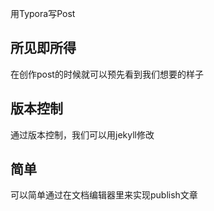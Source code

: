 用Typora写Post



## 所见即所得

在创作post的时候就可以预先看到我们想要的样子

## 版本控制

通过版本控制，我们可以用jekyll修改

## 简单

可以简单通过在文档编辑器里来实现publish文章